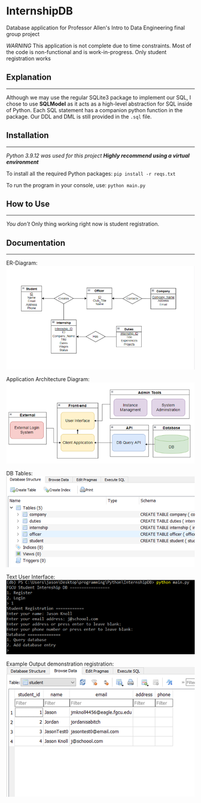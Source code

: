 # InternshipDB
Database application for Professor Allen's Intro to Data Engineering final group project

*WARNING* This application is not complete due to time constraints. Most of the code is non-functional and is work-in-progress. Only student registration works

## Explanation
---

Although we may use the regular SQLite3 package to implement our SQL, I chose to use **SQLModel** as it acts as a high-level abstraction for SQL inside of Python. Each SQL statement has a companion python function in the package. Our DDL and DML is still provided in the `.sql` file.

## Installation
---
_Python 3.9.12 was used for this project_
_**Highly recommend using a virtual environment**_

To install all the required Python packages: 
`pip install -r reqs.txt`

To run the program in your console, use:
`python main.py`

## How to Use
---
_You don't_
Only thing working right now is student registration.

## Documentation
---
ER-Diagram:
![ER-Diagram](Database_Documents/ER-Diagram.png)

Application Architecture Diagram: 
![Application Architecture Diagram](Database_Documents/application_architecture_diagram.png)

DB Tables:
![DB](Database_Documents/db.PNG)

Text User Interface: 
![Text User Interface](Database_Documents/sc.png)

Example Output demonstration registration:
![Example DB](Database_Documents/db_sc.PNG)




